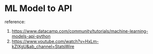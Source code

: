 # ML Model to API
 
reference: 
1. https://www.datacamp.com/community/tutorials/machine-learning-models-api-python
2. https://www.youtube.com/watch?v=HxLm-kZlXgU&ab_channel=StatsWire
